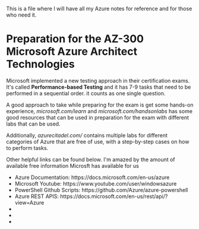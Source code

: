 <p>This is a file where I will have all my Azure notes for reference and for those who need it.</p>

<h1>Preparation for the AZ-300 Microsoft Azure Architect Technologies</h1>
<p>
Microsoft implemented a new testing approach in their certification exams. It's called <b>Performance-based Testing</b>  and it has 7-9 tasks that need to be performed in a sequential order. it counts as one single question.<p>
<p>
A good approach to take while preparing for the exam is get some hands-on experience, <a><i>microsoft.com/learn</i></a> and <a><i>microsoft.com/handsonlabs</i></a> has some good resources that can be used in preparation for the exam with different labs that can be used.
</p>
<p>Additionally, <a><i>azurecitadel.com/</i></a> contains multiple labs for different categories of Azure that are free of use, with a step-by-step cases on how to perform tasks.</p>

<p>
Other helpful links can be found below. I'm amazed by the amount of available free information Microsft has available for us
<ul>
<li>Azure Documentation: <a>https://docs.microsoft.com/en-us/azure</a></li>
<li>Microsoft Youtube: <a>https://www.youtube.com/user/windowsazure</a></li>
<li>PowerShell Github Scripts: <a>https://github.com/Azure/azure-powershell</a></li>
<li>Azure REST APIS: <a>https://docs.microsoft.com/en-us/rest/api/?view=Azure</a></li>
<li></li>
<li></li>
<li></li>
</ul>
</p>